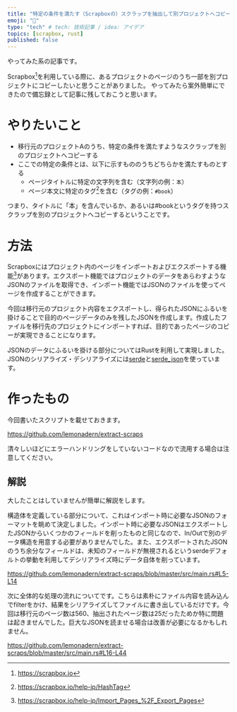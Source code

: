 ```yaml
---
title: "特定の条件を満たす（Scrapboxの）スクラップを抽出して別プロジェクトへコピーする"
emoji: "🔖"
type: "tech" # tech: 技術記事 / idea: アイデア
topics: [scrapbox, rust]
published: false
---
```


やってみた系の記事です。

Scrapbox[^1]を利用している際に、あるプロジェクトのページのうち一部を別プロジェクトにコピーしたいと思うことがありました。
やってみたら案外簡単にできたので備忘録として記事に残しておこうと思います。

# やりたいこと

- 移行元のプロジェクトAのうち、特定の条件を満たすようなスクラップを別のプロジェクトへコピーする
- ここでの特定の条件とは、以下に示すもののうちどちらかを満たすものとする
  - ページタイトルに特定の文字列を含む（文字列の例：`本`）
  - ページ本文に特定のタグ[^2]を含む（タグの例：`#book`）

つまり、タイトルに「本」を含んでいるか、あるいは#bookというタグを持つスクラップを別のプロジェクトへコピーするということです。

# 方法

Scrapboxにはプロジェクト内のページをインポートおよびエクスポートする機能[^3]があります。エクスポート機能ではプロジェクトのデータをあらわすようなJSONのファイルを取得でき、インポート機能ではJSONのファイルを使ってページを作成することができます。

今回は移行元のプロジェクト内容をエクスポートし、得られたJSONにふるいを掛けることで目的のページデータのみを残したJSONを作成します。作成したファイルを移行先のプロジェクトにインポートすれば、目的であったページのコピーが実現できることになります。

JSONのデータにふるいを掛ける部分についてはRustを利用して実現しました。JSONのシリアライズ・デシリアライズには[serde](https://docs.rs/serde/latest/serde/)と[serde_json](https://docs.rs/serde_json/latest/serde_json/)を使っています。

# 作ったもの

今回書いたスクリプトを載せておきます。

https://github.com/lemonadern/extract-scraps

清々しいほどにエラーハンドリングをしていないコードなので流用する場合は注意してください。

## 解説

大したことはしていませんが簡単に解説をします。

構造体を定義している部分について、これはインポート時に必要なJSONのフォーマットを眺めて決定しました。インポート時に必要なJSONはエクスポートしたJSONからいくつかのフィールドを削ったものと同じなので、In/Outで別のデータ構造を用意する必要がありませんでした。また、エクスポートされたJSONのうち余分なフィールドは、未知のフィールドが無視されるというserdeデフォルトの挙動を利用してデシリアライズ時にデータ自体を削っています。

https://github.com/lemonadern/extract-scraps/blob/master/src/main.rs#L5-L14

次に全体的な処理の流れについてです。こちらは素朴にファイル内容を読み込んでfilterをかけ、結果をシリアライズしてファイルに書き出しているだけです。今回は移行元のページ数は560、抽出されたページ数は25だったためか特に問題は起きませんでした。巨大なJSONを読ませる場合は改善が必要になるかもしれません。

https://github.com/lemonadern/extract-scraps/blob/master/src/main.rs#L16-L44

[^1]: https://scrapbox.io

[^2]: https://scrapbox.io/help-jp/HashTag

[^3]: https://scrapbox.io/help-jp/Import_Pages_%2F_Export_Pages

